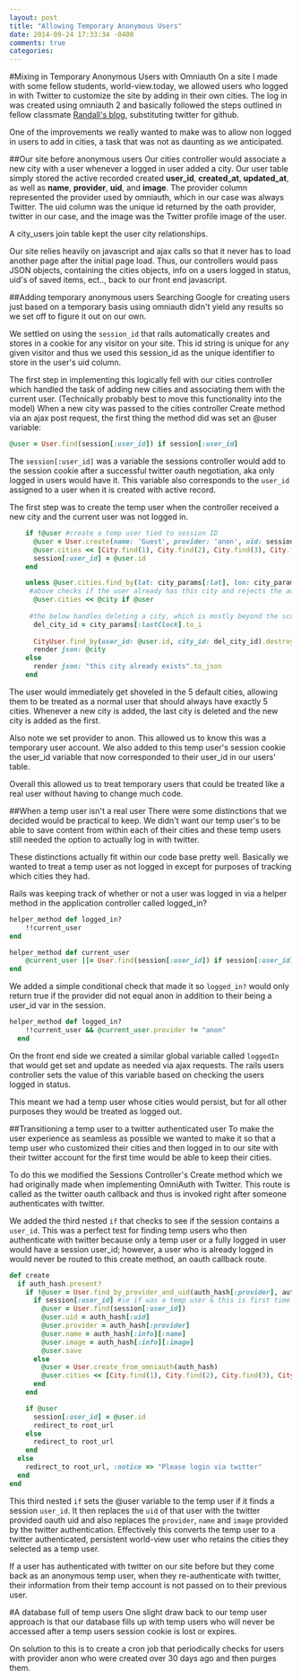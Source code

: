 ```yaml
---
layout: post
title: "Allowing Temporary Anonymous Users"
date: 2014-09-24 17:33:34 -0400
comments: true
categories: 
---
```


#Mixing in Temporary Anonymous Users with Omniauth
On a site I made with some fellow students, world-view.today, we allowed users who logged in with Twitter to customize the site by adding in their own cities. The log in was created using omniauth 2 and basically followed the steps outlined in fellow classmate [Randall's blog](http://randallreedjr.com/blog/2014/07/15/logging-in-with-github-using-omniauth-in-your-rails-app/), substituting twitter for github. 

One of the improvements we really wanted to make was to allow non logged in users to add in cities, a task that was not as daunting as we anticipated. 

##Our site before anonymous users
Our cities controller would associate a new city with a user whenever a logged in user added a city.
Our user table simply stored the active recorded created **user_id**, **created_at**, **updated_at**, as well as **name**, **provider**, **uid**, and **image**. The provider column represented the provider used by omniauth, which in our case was always Twitter. The uid column was the unique id returned by the oath provider, twitter in our case, and the image was the Twitter profile image of the user. 

A city_users join table kept the user city relationships. 


Our site relies heavily on javascript and ajax calls so that it never has to load another page after the initial page load. Thus, our controllers would pass JSON objects, containing the cities objects, info on a users logged in status, uid's of saved items, ect.., back to our front end javascript. 

##Adding temporary anonymous users
Searching Google for creating users just based on a temporary basis using omniauth didn't yield any results so we set off to figure it out on our own. 

We settled on using the `session_id` that rails automatically creates and stores in a cookie for any visitor on your site. This id string is unique for any given visitor and thus we used this session_id as the unique identifier to store in the user's uid column. 

The first step in implementing this logically fell with our cities controller which handled the task of adding new cities and associating them with the current user. (Technically probably best to move this functionality into the model) When a new city was passed to the cities controller Create method via an ajax post request, the first thing the method did was set an @user variable:

```ruby
@user = User.find(session[:user_id]) if session[:user_id] 
```

The `session[:user_id]` was a variable the sessions controller would add to the session cookie after a successful twitter oauth negotiation, aka only logged in users would have it. This variable also corresponds to the `user_id` assigned to a user when it is created with active record. 

The first step was to create the temp user when the controller received a new city and the current user was not logged in. 

```ruby
    if !@user #create a temp user tied to session ID
      @user = User.create(name: 'Guest', provider: 'anon', uid: session[:session_id], image: 'https://origin.ih.constantcontact.com/fs197/1110193228531/img/301.jpg?a=1115291249439')
      @user.cities << [City.find(1), City.find(2), City.find(3), City.find(4), City.find(5)]
      session[:user_id] = @user.id 
    end

    unless @user.cities.find_by(lat: city_params[:lat], lon: city_params[:lon])
     #above checks if the user already has this city and rejects the addition if so
      @user.cities << @city if @user
    
     #the below handles deleting a city, which is mostly beyond the scope of this post. 
      del_city_id = city_params[:lastClock].to_i
    
      CityUser.find_by(user_id: @user.id, city_id: del_city_id).destroy if @user
      render json: @city
    else
      render json: "this city already exists".to_json
    end
```

The user would immediately get shoveled in the 5 default cities, allowing them to be treated as a normal user that should always have exactly 5 cities. Whenever a new city is added, the last city is deleted and the new city is added as the first. 

Also note we set provider to anon. This allowed us to know this was a temporary user account. We also added to this temp user's session cookie the user_id variable that now corresponded to their  user_id in our users' table. 

Overall this allowed us to treat temporary users that could be treated like a real user without having to change much code. 

##When a temp user isn't a real user
There were some distinctions that we decided would be practical to keep. We didn't want our temp user's to be able to save content from within each of their cities and these temp users still needed the option to actually log in with twitter. 

These distinctions actually fit within our code base pretty well. Basically we wanted to treat a temp user as not logged in except for purposes of tracking which cities they had. 

Rails was keeping track of whether or not a user was logged in via a helper method in the application controller called logged_in?

```ruby
helper_method def logged_in?
    !!current_user 
end

helper_method def current_user
    @current_user ||= User.find(session[:user_id]) if session[:user_id]
end
```

We added a simple conditional check that made it so `logged_in?` would only return true if the provider did not equal anon in addition to their being a user_id var in the session.

```ruby
helper_method def logged_in?
    !!current_user && @current_user.provider != "anon"
  end
```
On the front end side we created a similar global variable called `loggedIn` that would get set and update as needed via ajax requests. The rails users controller sets the value of this variable based on checking the users logged in status. 

This meant we had a temp user whose cities would persist, but for all other purposes they would be treated as logged out. 

##Transitioning a temp user to a twitter authenticated user
To make the user experience as seamless as possible we wanted to make it so that a temp user who customized their cities and then logged in to our site with their twitter account for the first time would be able to keep their cities. 

To do this we modified the Sessions Controller's Create method which we had originally made when implementing OmniAuth with Twitter. This route is called as the twitter oauth callback and thus is invoked right after someone authenticates with twitter.

We added the third nested `if` that checks to see if the session contains a `user_id`. This was a perfect test for finding temp users who then authenticate with twitter because only a temp user or a fully logged in user would have a session user_id; however, a user who is already logged in would never be routed to this create method, an oauth callback route. 

```ruby
def create
  if auth_hash.present?
    if !@user = User.find_by_provider_and_uid(auth_hash[:provider], auth_hash[:uid]) #ie a new twitter auth user. 
      if session[:user_id] #ie if was a temp user & this is first time authing with twitter then replace their temp account uid, provider, name and image with this new auth hash info. 
        @user = User.find(session[:user_id])
        @user.uid = auth_hash[:uid]
        @user.provider = auth_hash[:provider]
        @user.name = auth_hash[:info][:name]
        @user.image = auth_hash[:info][:image]
        @user.save
      else
        @user = User.create_from_omniauth(auth_hash)
        @user.cities << [City.find(1), City.find(2), City.find(3), City.find(4), City.find(5)]
      end
    end

    if @user
      session[:user_id] = @user.id
      redirect_to root_url
    else
      redirect_to root_url
    end
  else
    redirect_to root_url, :notice => "Please login via twitter"
  end
end
```
This third nested `if` sets the @user variable to the temp user if it finds a session `user_id`. It then replaces the `uid` of that user with the twitter provided oauth uid and also replaces the `provider`, `name` and `image` provided by the twitter authentication. Effectively this converts the temp user to a twitter authenticated, persistent world-view user who retains the cities they selected as a temp user.

If a user has authenticated with twitter on our site before but they come back as an anonymous temp user, when they re-authenticate with twitter, their information from their temp account is not passed on to their previous user.  

#A database full of temp users
One slight draw back to our temp user approach is that our database fills up with temp users who will never be accessed after a temp users session cookie is lost or expires. 

On solution to this is to create a cron job that periodically checks for users with provider anon who were created over 30 days ago and then purges them. 


